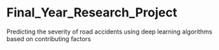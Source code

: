 # Final_Year_Research_Project
Predicting the severity of road accidents using deep learning algorithms based on contributing factors
